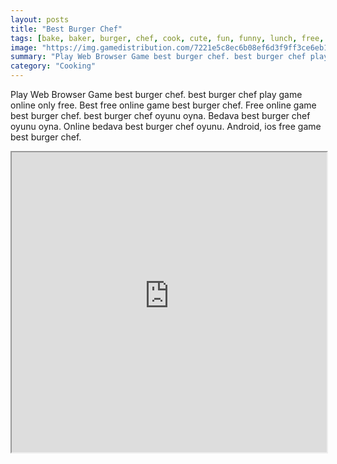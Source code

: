 ```yaml
---
layout: posts
title: "Best Burger Chef"
tags: [bake, baker, burger, chef, cook, cute, fun, funny, lunch, free, online, games, oyna, game, free, games, play, play, games]
image: "https://img.gamedistribution.com/7221e5c8ec6b08ef6d3f9ff3ce6eb1d1.jpg"
summary: "Play Web Browser Game best burger chef. best burger chef play game online only free. Best free online game best burger chef. Free online game best burger chef. best burger chef oyunu oyna. Bedava best burger chef oyunu oyna. Online bedava best burger chef oyunu. Android, ios free game best burger chef."
category: "Cooking"
---
```


Play Web Browser Game best burger chef. best burger chef play game online only free. Best free online game best burger chef. Free online game best burger chef. best burger chef oyunu oyna. Bedava best burger chef oyunu oyna. Online bedava best burger chef oyunu. Android, ios free game best burger chef.

<iframe width="100%" height="480px;" src="https://flash.gamedistribution.com?game=7221e5c8ec6b08ef6d3f9ff3ce6eb1d1"></iframe>